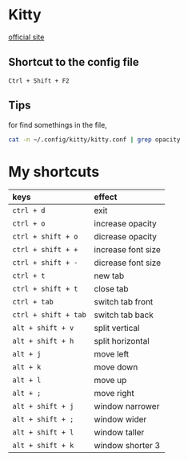 # Kitty

[official site](https://sw.kovidgoyal.net/kitty/)

## Shortcut to the config file

```Ctrl + Shift + F2```

## Tips

for find somethings in the file,

```sh
cat -n ~/.config/kitty/kitty.conf | grep opacity
```

# My shortcuts

| keys						| effect			|
| :-						| :-				|
| ```ctrl + d```			| exit				|
| ```ctrl + o```			| increase opacity	|
| ```ctrl + shift + o```	| dicrease opacity	|
| ```ctrl + shift + +```	| increase font size|
| ```ctrl + shift + -```	| dicrease font size|
| ```ctrl + t```			| new tab			|
| ```ctrl + shift + t```	| close tab			|
| ```ctrl + tab```			| switch tab front	|
| ```ctrl + shift + tab```	| switch tab back	|
| ```alt + shift + v```		| split vertical	|
| ```alt + shift + h```		| split horizontal	|
| ```alt + j```				| move left			|
| ```alt + k```				| move down			|
| ```alt + l```				| move up			|
| ```alt + ;```				| move right		|
| ``` alt + shift + j ```	| window narrower	|
| ``` alt + shift + ; ```	| window wider		|
| ``` alt + shift + l ```	| window taller		|
| ``` alt + shift + k ```	| window shorter 3	|
